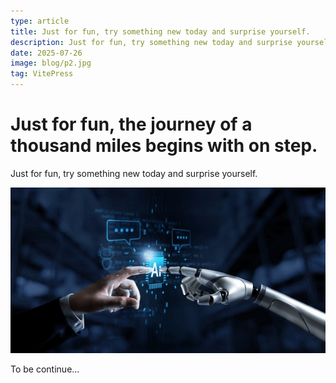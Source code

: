 ```yaml
---
type: article
title: Just for fun, try something new today and surprise yourself.
description: Just for fun, try something new today and surprise yourself.
date: 2025-07-26
image: blog/p2.jpg
tag: VitePress
---
```


# Just for fun,  the journey of a thousand miles begins with on step.
Just for fun, try something new today and surprise yourself.

![Just for fun, try something new today and surprise yourself.](p2.jpg "Photo")

To be continue...